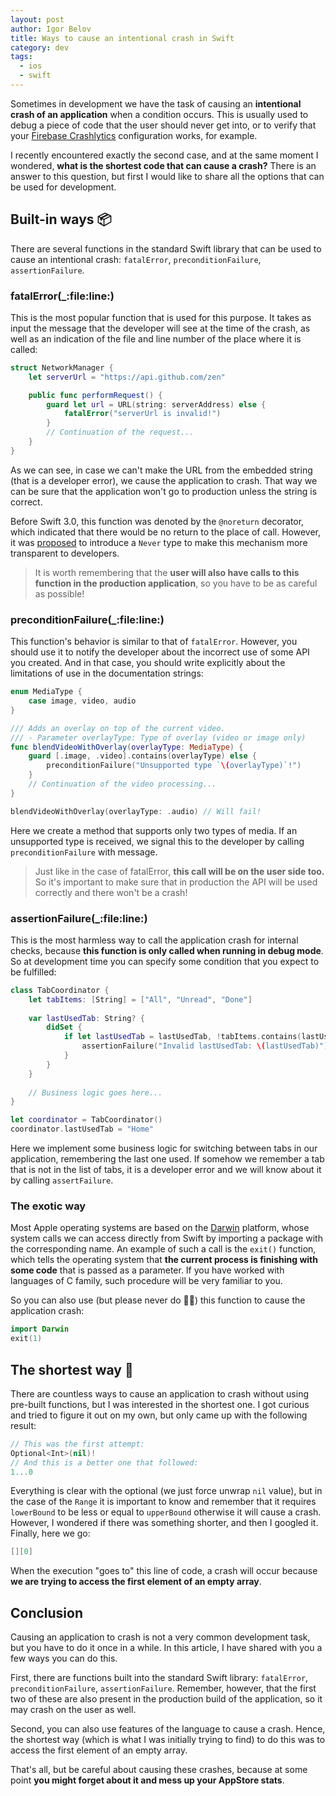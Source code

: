 ```yaml
---
layout: post
author: Igor Belov
title: Ways to cause an intentional crash in Swift
category: dev
tags:
  - ios
  - swift
---
```


Sometimes in development we have the task of causing an **intentional crash of an application** when a condition occurs. This is usually used to debug a piece of code that the user should never get into, or to verify that your [Firebase Crashlytics][firebase] configuration works, for example. 

I recently encountered exactly the second case, and at the same moment I wondered, **what is the shortest code that can cause a crash?** There is an answer to this question, but first I would like to share all the options that can be used for development.

<!-- more -->

## Built-in ways 📦

There are several functions in the standard Swift library that can be used to cause an intentional crash: `fatalError`, `preconditionFailure`, `assertionFailure`.

### fatalError(_:file:line:)

This is the most popular function that is used for this purpose. It takes as input the message that the developer will see at the time of the crash, as well as an indication of the file and line number of the place where it is called:

```swift
struct NetworkManager {
    let serverUrl = "https://api.github.com/zen"

    public func performRequest() {
        guard let url = URL(string: serverAddress) else {
            fatalError("serverUrl is invalid!")
        }
        // Continuation of the request...
    }
}
```

As we can see, in case we can't make the URL from the embedded string (that is a developer error), we cause the application to crash. That way we can be sure that the application won't go to production unless the string is correct.

Before Swift 3.0, this function was denoted by the `@noreturn` decorator, which indicated that there would be no return to the place of call. However, it was [proposed][never] to introduce a `Never` type to make this mechanism more transparent to developers.

> It is worth remembering that the **user will also have calls to this function in the production application**, so you have to be as careful as possible!

### preconditionFailure(_:file:line:)

This function's behavior is similar to that of `fatalError`. However, you should use it to notify the developer about the incorrect use of some API you created. And in that case, you should write explicitly about the limitations of use in the documentation strings:

```swift
enum MediaType {
    case image, video, audio
}

/// Adds an overlay on top of the current video.
/// - Parameter overlayType: Type of overlay (video or image only)
func blendVideoWithOverlay(overlayType: MediaType) {
    guard [.image, .video].contains(overlayType) else {
        preconditionFailure("Unsupported type `\(overlayType)`!")
    }
    // Continuation of the video processing...
}

blendVideoWithOverlay(overlayType: .audio) // Will fail!
```

Here we create a method that supports only two types of media. If an unsupported type is received, we signal this to the developer by calling `preconditionFailure` with message.

> Just like in the case of fatalError, **this call will be on the user side too.** So it's important to make sure that in production the API will be used correctly and there won't be a crash!

### assertionFailure(_:file:line:)

This is the most harmless way to call the application crash for internal checks, because **this function is only called when running in debug mode**. So at development time you can specify some condition that you expect to be fulfilled:

```swift
class TabCoordinator {
    let tabItems: [String] = ["All", "Unread", "Done"]
    
    var lastUsedTab: String? {
        didSet {
            if let lastUsedTab = lastUsedTab, !tabItems.contains(lastUsedTab) {
                assertionFailure("Invalid lastUsedTab: \(lastUsedTab)")
            }
        }
    }
    
    // Business logic goes here...
}

let coordinator = TabCoordinator()
coordinator.lastUsedTab = "Home"
```

Here we implement some business logic for switching between tabs in our application, remembering the last one used. If somehow we remember a tab that is not in the list of tabs, it is a developer error and we will know about it by calling `assertFailure`.

### The exotic way

Most Apple operating systems are based on the [Darwin][darwin] platform, whose system calls we can access directly from Swift by importing a package with the corresponding name. An example of such a call is the `exit()` function, which tells the operating system that **the current process is finishing with some code** that is passed as a parameter. If you have worked with languages of C family, such procedure will be very familiar to you.

So you can also use (but please never do 🙏🏻) this function to cause the application crash:
```swift
import Darwin
exit(1)
```

## The shortest way 🤯

There are countless ways to cause an application to crash without using pre-built functions, but I was interested in the shortest one. I got curious and tried to figure it out on my own, but only came up with the following result:
```swift
// This was the first attempt:
Optional<Int>(nil)!
// And this is a better one that followed:
1...0
```
Everything is clear with the optional (we just force unwrap `nil` value), but in the case of the `Range` it is important to know and remember that it requires `lowerBound` to be less or equal to `upperBound` otherwise it will cause a crash. However, I wondered if there was something shorter, and then I googled it. Finally, here we go:

```swift
[][0]
```

When the execution "goes to" this line of code, a crash will occur because **we are trying to access the first element of an empty array**.

## Conclusion

Causing an application to crash is not a very common development task, but you have to do it once in a while. In this article, I have shared with you a few ways you can do this.

First, there are functions built into the standard Swift library: `fatalError`, `preconditionFailure`, `assertionFailure`. Remember, however, that the first two of these are also present in the production build of the application, so it may crash on the user as well. 

Second, you can also use features of the language to cause a crash. Hence, the shortest way (which is what I was initially trying to find) to do this was to access the first element of an empty array.

That's all, but be careful about causing these crashes, because at some point **you might forget about it and mess up your AppStore stats**.


[never]: https://github.com/apple/swift-evolution/blob/master/proposals/0102-noreturn-bottom-type.md
[firebase]: https://firebase.google.com/docs/crashlytics
[darwin]: https://en.wikipedia.org/wiki/Darwin_(operating_system)